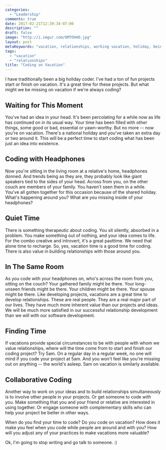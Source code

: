 ```yaml
---
categories:
  - "Leadership"
comments: true
date: 2017-02-21T12:39:34-07:00
description: ""
draft: false
image: "http://i.imgur.com/OMTOhHO.jpg"
layout: post
metaKeywords: "vacation, relationships, working vacation, holiday, being present"
tags:
  - "vacation"
  - "relationships"
title: "Coding on Vacation"
---
```


I have traditionally been a big holiday coder.  I've had a ton of fun projects start or finish on vacation.  It's a great time for these projects.  But what might we be missing on vacation if we're always coding?

<!--more-->

## Waiting for This Moment

You've had an idea in your head.  It's been percolating for a while now as life has continued on in its usual way.  Your time has been filled with other things, some good or bad, essential or yawn-worthy. But no more -- now you're on vacation.  There's a national holiday and you've taken an extra day or two around it.  This will be a perfect time to start coding what has been just an idea into existence.

## Coding with Headphones

Now you're sitting in the living room at a relative's home, headphones donned.  And trends being as they are, they probably look like giant speakers tied to the sides of your head.  Across from you, on the other couch are members of your family.  You haven't seen them in a while.  You've all gotten together for this occasion because of the shared holiday.  What's happening around you?  What are you missing inside of your headphones?

## Quiet Time

There is something therapeutic about coding.  You sit silently, absorbed in a problem.  You make something out of nothing, and your idea comes to life.  For the combo creative and introvert, it's a great pasttime.  We need that alone time to recharge.  So, yes, vacation time is a good time for coding.  There is also value in building relationships with those around you.

## In The Same Room

As you code with your headphones on, who's across the room from you, sitting on the couch?  Your gathered family might be there.  Your long-unseen friends might be there.  Your children might be there.  Your spouse might be there.  Like developing projects, vacations are a great time to develop relationships.  These are real people.  They are a real major part of our lives.  They have much more inherent value than our projects and ideas.  We will be much more satisfied in our successful relationship development than we will with our software development.

## Finding Time

If vacations provide special circumstances to be with people with whom we value relationships, where will the time come from to start and finish our coding project?  Try 5am.  On a regular day in a regular week, no one will mind if you code your project at 5am.  And you won't feel like you're missing out on anything -- the world's asleep.  5am on vacation is similarly available.

## Collaborative Coding

Another way to work on your ideas and to build relationships simultaneously is to involve other people in your projects.  Or get someone to code *with* you.  Make something that you and your friend or relative are interested in using together.  Or engage someone with complementary skills who can help your project be better in other ways.

When do you find your time to code?  Do you code on vacation?  How does it make you feel when you code while people are around and with you?  How will you adjust any of your practices to make vacations more valuable?

Ok, I'm going to stop writing and go talk to someone. :)

